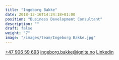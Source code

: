 ```yaml
---
title: "Ingeborg Bakke"
date: 2018-12-16T14:24:18+01:00
position: "Business Development Consultant​"
description: ""
draft: false
weight: "7"
image: "/images/team/Ingeborg Bakke.jpg"
---
```


<a class="phoneto" href="tel:+47 906 59 693"><i class="fas fa-phone"></i>+47 906 59 693</a>
<a class="mailto" href="mailto:ingeborg.bakke@ignite.no"><i class="fas fa-envelope"></i></i>ingeborg.bakke@ignite.no</a>
<a class="mailto" href="https://www.linkedin.com/in/ingeborg-bakke-75bb44174/"><i class="fab fa-linkedin-in"></i>Linkedin</a>